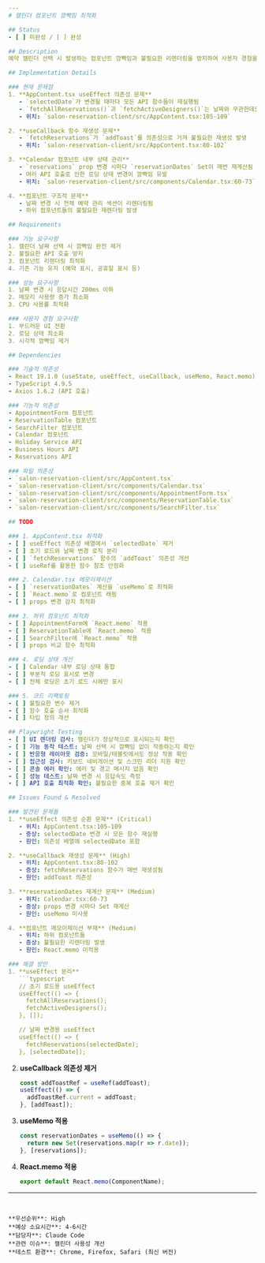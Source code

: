 ```yaml
---
# 캘린더 컴포넌트 깜빡임 최적화

## Status
- [ ] 미완성 / [ ] 완성

## Description
예약 캘린더 선택 시 발생하는 컴포넌트 깜빡임과 불필요한 리렌더링을 방지하여 사용자 경험을 개선합니다.

## Implementation Details

### 현재 문제점
1. **AppContent.tsx useEffect 의존성 문제**
   - `selectedDate`가 변경될 때마다 모든 API 함수들이 재실행됨
   - `fetchAllReservations()`과 `fetchActiveDesigners()`는 날짜와 무관한데도 매번 호출됨
   - 위치: `salon-reservation-client/src/AppContent.tsx:105-109`

2. **useCallback 함수 재생성 문제**
   - `fetchReservations`가 `addToast`를 의존성으로 가져 불필요한 재생성 발생
   - 위치: `salon-reservation-client/src/AppContent.tsx:80-102`

3. **Calendar 컴포넌트 내부 상태 관리**
   - `reservations` prop 변경 시마다 `reservationDates` Set이 매번 재계산됨
   - 여러 API 호출로 인한 로딩 상태 변경이 깜빡임 유발
   - 위치: `salon-reservation-client/src/components/Calendar.tsx:60-73`

4. **컴포넌트 구조적 문제**
   - 날짜 변경 시 전체 예약 관리 섹션이 리렌더링됨
   - 하위 컴포넌트들의 불필요한 재렌더링 발생

## Requirements

### 기능 요구사항
1. 캘린더 날짜 선택 시 깜빡임 완전 제거
2. 불필요한 API 호출 방지
3. 컴포넌트 리렌더링 최적화
4. 기존 기능 유지 (예약 표시, 공휴일 표시 등)

### 성능 요구사항
1. 날짜 변경 시 응답시간 200ms 이하
2. 메모리 사용량 증가 최소화
3. CPU 사용률 최적화

### 사용자 경험 요구사항
1. 부드러운 UI 전환
2. 로딩 상태 최소화
3. 시각적 깜빡임 제거

## Dependencies

### 기술적 의존성
- React 19.1.0 (useState, useEffect, useCallback, useMemo, React.memo)
- TypeScript 4.9.5
- Axios 1.6.2 (API 호출)

### 기능적 의존성
- AppointmentForm 컴포넌트
- ReservationTable 컴포넌트
- SearchFilter 컴포넌트
- Calendar 컴포넌트
- Holiday Service API
- Business Hours API
- Reservations API

### 파일 의존성
- `salon-reservation-client/src/AppContent.tsx`
- `salon-reservation-client/src/components/Calendar.tsx`
- `salon-reservation-client/src/components/AppointmentForm.tsx`
- `salon-reservation-client/src/components/ReservationTable.tsx`
- `salon-reservation-client/src/components/SearchFilter.tsx`

## TODO

### 1. AppContent.tsx 최적화
- [ ] useEffect 의존성 배열에서 `selectedDate` 제거
- [ ] 초기 로드와 날짜 변경 로직 분리
- [ ] `fetchReservations` 함수의 `addToast` 의존성 개선
- [ ] useRef를 활용한 함수 참조 안정화

### 2. Calendar.tsx 메모이제이션
- [ ] `reservationDates` 계산을 `useMemo`로 최적화
- [ ] `React.memo`로 컴포넌트 래핑
- [ ] props 변경 감지 최적화

### 3. 하위 컴포넌트 최적화
- [ ] AppointmentForm에 `React.memo` 적용
- [ ] ReservationTable에 `React.memo` 적용
- [ ] SearchFilter에 `React.memo` 적용
- [ ] props 비교 함수 최적화

### 4. 로딩 상태 개선
- [ ] Calendar 내부 로딩 상태 통합
- [ ] 부분적 로딩 표시로 변경
- [ ] 전체 로딩은 초기 로드 시에만 표시

### 5. 코드 리팩토링
- [ ] 불필요한 변수 제거
- [ ] 함수 호출 순서 최적화
- [ ] 타입 정의 개선

## Playwright Testing
- [ ] UI 렌더링 검사: 캘린더가 정상적으로 표시되는지 확인
- [ ] 기능 동작 테스트: 날짜 선택 시 깜빡임 없이 작동하는지 확인
- [ ] 반응형 레이아웃 검증: 모바일/태블릿에서도 정상 작동 확인
- [ ] 접근성 검사: 키보드 네비게이션 및 스크린 리더 지원 확인
- [ ] 콘솔 에러 확인: 에러 및 경고 메시지 없음 확인
- [ ] 성능 테스트: 날짜 변경 시 응답속도 측정
- [ ] API 호출 최적화 확인: 불필요한 중복 호출 제거 확인

## Issues Found & Resolved

### 발견된 문제들
1. **useEffect 의존성 순환 문제** (Critical)
   - 위치: AppContent.tsx:105-109
   - 증상: selectedDate 변경 시 모든 함수 재실행
   - 원인: 의존성 배열에 selectedDate 포함

2. **useCallback 재생성 문제** (High)
   - 위치: AppContent.tsx:80-102
   - 증상: fetchReservations 함수가 매번 재생성됨
   - 원인: addToast 의존성

3. **reservationDates 재계산 문제** (Medium)
   - 위치: Calendar.tsx:60-73
   - 증상: props 변경 시마다 Set 재계산
   - 원인: useMemo 미사용

4. **컴포넌트 메모이제이션 부재** (Medium)
   - 위치: 하위 컴포넌트들
   - 증상: 불필요한 리렌더링 발생
   - 원인: React.memo 미적용

### 해결 방안
1. **useEffect 분리**
   ```typescript
   // 초기 로드용 useEffect
   useEffect(() => {
     fetchAllReservations();
     fetchActiveDesigners();
   }, []);

   // 날짜 변경용 useEffect
   useEffect(() => {
     fetchReservations(selectedDate);
   }, [selectedDate]);
   ```

2. **useCallback 의존성 제거**
   ```typescript
   const addToastRef = useRef(addToast);
   useEffect(() => {
     addToastRef.current = addToast;
   }, [addToast]);
   ```

3. **useMemo 적용**
   ```typescript
   const reservationDates = useMemo(() => {
     return new Set(reservations.map(r => r.date));
   }, [reservations]);
   ```

4. **React.memo 적용**
   ```typescript
   export default React.memo(ComponentName);
   ```

---
```


**우선순위**: High
**예상 소요시간**: 4-6시간
**담당자**: Claude Code
**관련 이슈**: 캘린더 사용성 개선
**테스트 환경**: Chrome, Firefox, Safari (최신 버전)